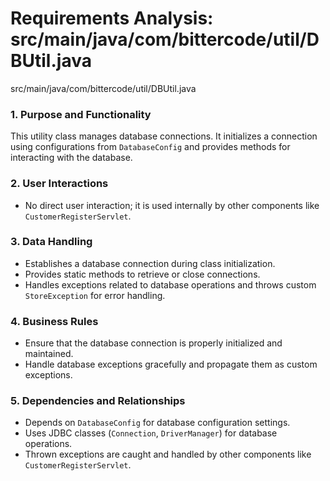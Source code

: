 # Requirements Analysis: src/main/java/com/bittercode/util/DBUtil.java

src/main/java/com/bittercode/util/DBUtil.java
### 1. Purpose and Functionality  
This utility class manages database connections. It initializes a connection using configurations from `DatabaseConfig` and provides methods for interacting with the database.

### 2. User Interactions  
- No direct user interaction; it is used internally by other components like `CustomerRegisterServlet`.

### 3. Data Handling  
- Establishes a database connection during class initialization.
- Provides static methods to retrieve or close connections.
- Handles exceptions related to database operations and throws custom `StoreException` for error handling.

### 4. Business Rules  
- Ensure that the database connection is properly initialized and maintained.
- Handle database exceptions gracefully and propagate them as custom exceptions.

### 5. Dependencies and Relationships  
- Depends on `DatabaseConfig` for database configuration settings.
- Uses JDBC classes (`Connection`, `DriverManager`) for database operations.
- Thrown exceptions are caught and handled by other components like `CustomerRegisterServlet`.